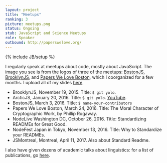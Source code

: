 ```yaml
---
layout: project
title: "Meetups"
ranking: 3
picture: meetups.png
status: Ongoing
stub: JavaScript and Science Meetups
role: Speaker
outbound: http://paperswelove.org/
---
```

{% include JB/setup %}

I regularly speak at meetups about code, mostly about JavaScript. The image you see is from the logos of three of the meetups: [BostonJS](http://bostonjs.com/), [BrooklynJS](http://brooklynjs.com/), and [Papers We Love Boston](www.meetup.com/Papers-We-Love-Boston-Cambridge/), which I coorganized for a few months. I upload all of my slides [here](https://github.com/RichardLitt/talks).

  - BrooklynJS, November 19, 2015. Title: `$ git yolo`.
  - ArcticJS, January 20, 2016. Title: `$ git yolo`. [YouTube](https://www.youtube.com/watch?v=_KY9ltbdoK4&list=PL3bvPCw5QCLLJUL2Q_bBI1bi9bYQ-4hci&index=3).
  - BostonJS, March 3, 2016. Title: `$ name-your-contributors`
  - Papers We Love Boston, March 24, 2016. Title: The Moral Character of Cryptographic Work, by Phillip Rogaway.
  - NodeLive Washington DC, October 26, 2016. Title: Standardizing READMEs for Great Good.
  - NodeFest Japan in Tokyo, November 13, 2016. Title: Why to Standardize your READMEs.
  - JSMontreal, Montreal, April 11, 2017. Also about Standard Readme.

I also have given dozens of academic talks about linguistics: for a list of publications, go [here](/projects/publications/).
